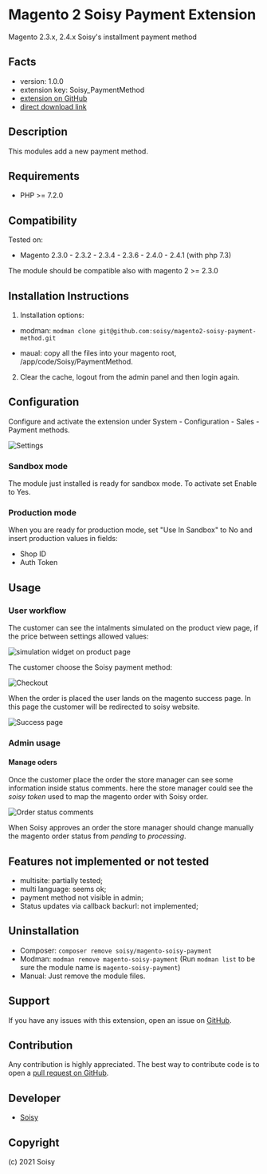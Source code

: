 Magento 2 Soisy Payment Extension
=================================
Magento 2.3.x, 2.4.x Soisy's installment payment method

Facts
-----
- version: 1.0.0
- extension key: Soisy_PaymentMethod
- [extension on GitHub](https://github.com/soisy/magento2-soisy-payment-method)
- [direct download link](https://github.com/soisy/magento2-soisy-payment-method/archive/1.0.0.tar.gz)

Description
-----------
This modules add a new payment method.  

Requirements
------------
- PHP >= 7.2.0

Compatibility
-------------
Tested on:

- Magento  2.3.0 - 2.3.2 - 2.3.4 - 2.3.6 - 2.4.0 - 2.4.1 (with php 7.3)

The module should be compatible also with magento 2 >= 2.3.0

Installation Instructions
-------------------------

1) Installation options:

* modman: `modman clone git@github.com:soisy/magento2-soisy-payment-method.git` 

* maual: copy all the files into your magento root, /app/code/Soisy/PaymentMethod.

2) Clear the cache, logout from the admin panel and then login again.

Configuration
-------------
Configure and activate the extension under System - Configuration - Sales - Payment methods.

![Settings](view/frontend/web/images/readme/settings.png)

### Sandbox mode

The module just installed is ready for sandbox mode.
To activate set Enable to Yes.

### Production mode

When you are ready for production mode, set "Use In Sandbox" to No and insert production values in fields:
* Shop ID
* Auth Token

Usage
--------------

### User workflow

The customer can see the intalments simulated on the product view page, if the price between settings allowed values:

![simulation widget on product page](view/frontend/web/images/readme/simulation.png)

The customer choose the Soisy payment method:

![Checkout](view/frontend/web/images/readme/checkout.png)

When the order is placed the user lands on the magento success page. In this page the customer will be redirected to soisy website.

![Success page](view/frontend/web/images/readme/success_page.png)

### Admin usage

#### Manage oders

Once the customer place the order the store manager can see some information inside status comments. here the store manager could see the *soisy token* used to map the magento order with Soisy order.  

![Order status comments](view/frontend/web/images/readme/order_status_comments.png)

When Soisy approves an order the store manager should change manually the magento order status from *pending* to *processing*.

## Features not implemented or not tested

* multisite: partially tested;
* multi language: seems ok;
* payment method not visible in admin;
* Status updates via callback backurl: not implemented;

Uninstallation
--------------

* Composer: `composer remove soisy/magento-soisy-payment`
* Modman: `modman remove magento-soisy-payment` (Run `modman list` to be sure the module name is `magento-soisy-payment`)
* Manual: Just remove the module files.

Support
-------
If you have any issues with this extension, open an issue on [GitHub](https://github.com/soisy/Soisy_Payment/issues).

Contribution
------------
Any contribution is highly appreciated. The best way to contribute code is to open a [pull request on GitHub](https://help.github.com/articles/using-pull-requests).

Developer
---------
* [Soisy](http://www.soisy.it)

Copyright
---------
(c) 2021 Soisy
